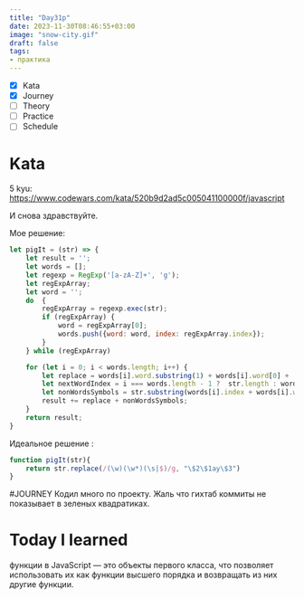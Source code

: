 ```yaml
---
title: "Day31p"
date: 2023-11-30T08:46:55+03:00
image: "snow-city.gif"
draft: false
tags:
- практика
---
```



- [X] Kata
- [X] Journey
- [ ] Theory
- [ ] Practice
- [ ] Schedule

# Kata

5 kyu: https://www.codewars.com/kata/520b9d2ad5c005041100000f/javascript

И снова здравствуйте.

Мое решение: 

```js
let pigIt = (str) => {
    let result = '';
    let words = [];
    let regexp = RegExp('[a-zA-Z]+', 'g');
    let regExpArray;
    let word = '';
    do  {
        regExpArray = regexp.exec(str);
        if (regExpArray) {
            word = regExpArray[0];
            words.push({word: word, index: regExpArray.index});
        }
    } while (regExpArray)

    for (let i = 0; i < words.length; i++) {
        let replace = words[i].word.substring(1) + words[i].word[0] + 'ay';
        let nextWordIndex = i === words.length - 1 ?  str.length : words[i+1].index;
        let nonWordsSymbols = str.substring(words[i].index + words[i].word.length, nextWordIndex);
        result += replace + nonWordsSymbols;
    }
    return result;
}

```

Идеальное решение :

```js
function pigIt(str){
    return str.replace(/(\w)(\w*)(\s|$)/g, "\$2\$1ay\$3")
}
```


#JOURNEY
Кодил много по проекту. Жаль что гихтаб коммиты не показывает в зеленых квадратиках.

# Today I learned

функции в JavaScript — это объекты первого класса, что позволяет использовать их как функции высшего порядка и возвращать из них другие функции.
